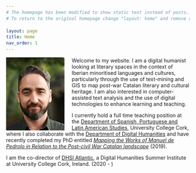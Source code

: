 ```yaml
---
# The homepage has been modified to show static text instead of posts.
# To return to the original homepage change "layout: home" and remove all other content.

layout: page
title: Home
nav_order: 1
---
```


<img style="float: left; padding-right: 20px" src="/images/pedronilsson.jpg">

Welcome to my website. I am a digital humanist looking at literary spaces in the context of Iberian minoritised languages and cultures, particularly through the use of text-mining and GIS to map post-war Catalan literary and cultural heritage. I am also interested in computer-assisted text analysis and the use of digital technologies to enhance learning and teaching. 


I currently hold a full time teaching position at the [Department of Spanish, Portuguese and Latin American Studies](https://www.ucc.ie/en/splas/), University College Cork, where I also collaborate with the [Department of Digital Humanities](https://www.ucc.ie/en/dah/) and have recently completed my PhD entitled [*Mapping the Works of Manuel de Pedrolo in Relation to the Post-civil War Catalan landscape*](https://cora.ucc.ie/handle/10468/8959) (2019). 

I am the co-director of [DHSI Atlantic](http://dhsiatlantic.ucc.ie), a Digital Humanities Summer Institute at University College Cork, Ireland. (2020 - )

